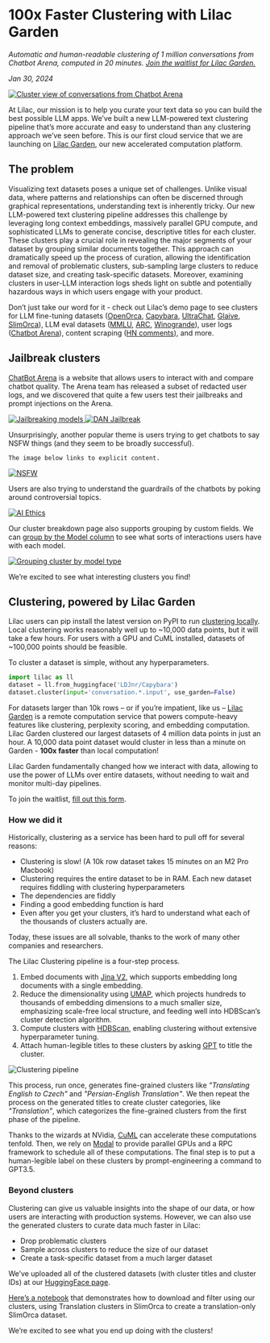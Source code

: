 # 100x Faster Clustering with Lilac Garden

_Automatic and human-readable clustering of 1 million conversations from Chatbot Arena, computed in
20 minutes.
[Join the waitlist for Lilac Garden.](https://docs.google.com/forms/d/e/1FAIpQLSd53PiLVU-65n0czUbhQySvZVtybbSR1fH-WJDDycOZxVRvNQ/viewform)_

_Jan 30, 2024_

<a href="https://lilacai-lilac.hf.space/datasets#lilac/lmsys-chat-1m&query=%7B%7D&viewPivot=true&pivot=%7B%22outerPath%22%3A%5B%22conversation__clusters%22%2C%22category_title%22%5D%2C%22innerPath%22%3A%5B%22conversation__clusters%22%2C%22cluster_title%22%5D%7D">
<img title="Cluster view of conversations from Chatbot Arena" src="../_static/introducing_garden/clusters.png" />
</a>

At Lilac, our mission is to help you curate your text data so you can build the best possible LLM
apps. We’ve built a new LLM-powered text clustering pipeline that’s more accurate and easy to
understand than any clustering approach we’ve seen before. This is our first cloud service that we
are launching on [Lilac Garden](https://www.lilacml.com/#garden), our new accelerated computation
platform.

## The problem

Visualizing text datasets poses a unique set of challenges. Unlike visual data, where patterns and
relationships can often be discerned through graphical representations, understanding text is
inherently tricky. Our new LLM-powered text clustering pipeline addresses this challenge by
leveraging long context embeddings, massively parallel GPU compute, and sophisticated LLMs to
generate concise, descriptive titles for each cluster. These clusters play a crucial role in
revealing the major segments of your dataset by grouping similar documents together. This approach
can dramatically speed up the process of curation, allowing the identification and removal of
problematic clusters, sub-sampling large clusters to reduce dataset size, and creating task-specific
datasets. Moreover, examining clusters in user-LLM interaction logs sheds light on subtle and
potentially hazardous ways in which users engage with your product.

Don’t just take our word for it - check out Lilac’s demo page to see clusters for LLM fine-tuning
datasets
([OpenOrca](https://lilacai-lilac.hf.space/datasets#lilac/OpenOrca&viewPivot=true&pivot=%7B%22outerPath%22%3A%5B%22question__cluster%22%2C%22category_title%22%5D%2C%22innerPath%22%3A%5B%22question__cluster%22%2C%22cluster_title%22%5D%7D),
[Capybara](https://lilacai-lilac.hf.space/datasets#lilac/Capybara&viewPivot=true&pivot=%7B%22outerPath%22%3A%5B%22conversation_input__cluster%22%2C%22category_title%22%5D%2C%22innerPath%22%3A%5B%22conversation_input__cluster%22%2C%22cluster_title%22%5D%7D),
[UltraChat](https://lilacai-lilac.hf.space/datasets#lilac/UltraChat-200k&query=%7B%7D&viewPivot=true&pivot=%7B%22outerPath%22%3A%5B%22messages__clusters%22%2C%22category_title%22%5D%2C%22innerPath%22%3A%5B%22messages__clusters%22%2C%22cluster_title%22%5D%7D),
[Glaive](https://lilacai-lilac.hf.space/datasets#lilac/glaive-code-assistant&viewPivot=true&pivot=%7B%22outerPath%22%3A%5B%22question__cluster%22%2C%22category_title%22%5D%2C%22innerPath%22%3A%5B%22question__cluster%22%2C%22cluster_title%22%5D%7D),
[SlimOrca](https://lilacai-lilac.hf.space/datasets#lilac/SlimOrca&query=%7B%7D&viewPivot=true&pivot=%7B%22outerPath%22%3A%5B%22conversation__clusters%22%2C%22category_title%22%5D%2C%22innerPath%22%3A%5B%22conversation__clusters%22%2C%22cluster_title%22%5D%7D)),
LLM eval datasets
([MMLU](https://lilacai-lilac.hf.space/datasets#lilac/MMLU&query=%7B%7D&viewPivot=true&pivot=%7B%22outerPath%22%3A%5B%22question__cluster%22%2C%22category_title%22%5D%2C%22innerPath%22%3A%5B%22question__cluster%22%2C%22cluster_title%22%5D%7D),
[ARC](https://lilacai-lilac.hf.space/datasets#lilac/ARC-Challenge&query=%7B%7D&viewPivot=true&pivot=%7B%22outerPath%22%3A%5B%22question__cluster%22%2C%22category_title%22%5D%2C%22innerPath%22%3A%5B%22question__cluster%22%2C%22cluster_title%22%5D%7D),
[Winogrande](https://lilacai-lilac.hf.space/datasets#lilac/WinoGrande&query=%7B%7D&viewPivot=true&pivot=%7B%22outerPath%22%3A%5B%22sentence__cluster%22%2C%22category_title%22%5D%2C%22innerPath%22%3A%5B%22sentence__cluster%22%2C%22cluster_title%22%5D%7D)),
user logs
([Chatbot Arena](https://lilacai-lilac.hf.space/datasets#lilac/lmsys-chat-1m&viewPivot=true&pivot=%7B%22outerPath%22%3A%5B%22conversation__clusters%22%2C%22category_title%22%5D%2C%22innerPath%22%3A%5B%22conversation__clusters%22%2C%22cluster_title%22%5D%7D)),
content scraping
([HN comments](https://lilacai-lilac.hf.space/datasets#lilac/hncomments-1m&query=%7B%7D&viewPivot=true&pivot=%7B%22outerPath%22%3A%5B%22text__cluster%22%2C%22category_title%22%5D%2C%22innerPath%22%3A%5B%22text__cluster%22%2C%22cluster_title%22%5D%7D)),
and more.

## Jailbreak clusters

[ChatBot Arena](https://chat.lmsys.org/) is a website that allows users to interact with and compare
chatbot quality. The Arena team has released a subset of redacted user logs, and we discovered that
quite a few users test their jailbreaks and prompt injections on the Arena.

<a href="https://lilacai-lilac.hf.space/datasets#lilac/lmsys-chat-1m&query=%7B%22filters%22%3A%5B%7B%22path%22%3A%5B%22conversation__clusters%22%2C%22category_title%22%5D%2C%22op%22%3A%22equals%22%2C%22value%22%3A%22Inappropriate%20Content%22%7D%5D%7D&groupBy=%7B%22path%22%3A%5B%22conversation__clusters%22%2C%22cluster_title%22%5D%2C%22value%22%3A%22Inappropriate%20Content%20Requests%22%7D">
  <img title="Jailbreaking models" src="../_static/introducing_garden/jailbreak_unhinged.png"/>
</a>

<a href="https://lilacai-lilac.hf.space/datasets#lilac/lmsys-chat-1m&query=%7B%22filters%22%3A%5B%7B%22path%22%3A%5B%22conversation__clusters%22%2C%22category_title%22%5D%2C%22op%22%3A%22equals%22%2C%22value%22%3A%22AI%20Role-Play%22%7D%5D%7D&groupBy=%7B%22path%22%3A%5B%22conversation__clusters%22%2C%22cluster_title%22%5D%2C%22value%22%3A%22Role-playing%20scenarios%20with%20DAN%20AI%20model%22%7D">
  <img title="DAN Jailbreak" src="../_static/introducing_garden/jailbreak_dan.png"/>
</a>

Unsurprisingly, another popular theme is users trying to get chatbots to say NSFW things (and they
seem to be broadly successful).

```{warning}
The image below links to explicit content.
```

<a href="https://lilacai-lilac.hf.space/datasets#lilac/lmsys-chat-1m&groupBy=%7B%22path%22%3A%5B%22conversation__clusters%22%2C%22category_title%22%5D%2C%22value%22%3A%22Inappropriate%20Content%22%7D&rowId=%22fff8851628884e259af503b0570ba194%22">
<img title="NSFW" src="../_static/introducing_garden/nsfw.png"/>

</a>

Users are also trying to understand the guardrails of the chatbots by poking around controversial
topics.

<a href="https://lilacai-lilac.hf.space/datasets#lilac/lmsys-chat-1m&groupBy=%7B%22path%22%3A%5B%22conversation__clusters%22%2C%22category_title%22%5D%2C%22value%22%3A%22AI%20Ethics%20Conversations%22%7D&rowId=%22ff6668747746466ca528b1912133926a%22">
  <img title="AI Ethics" src="../_static/introducing_garden/ai_ethics.png"/>
</a>

Our cluster breakdown page also supports grouping by custom fields. We can
<a href="https://lilacai-lilac.hf.space/datasets#lilac/lmsys-chat-1m&viewPivot=true&pivot=%7B%22outerPath%22%3A%5B%22model%22%5D%2C%22innerPath%22%3A%5B%22conversation__clusters%22%2C%22cluster_title%22%5D%7D">group
by the Model column</a> to see what sorts of interactions users have with each model.

<a href="https://lilacai-lilac.hf.space/datasets#lilac/lmsys-chat-1m&viewPivot=true&pivot=%7B%22outerPath%22%3A%5B%22model%22%5D%2C%22innerPath%22%3A%5B%22conversation__clusters%22%2C%22cluster_title%22%5D%7D">
  <img title="Grouping cluster by model type" src="../_static/introducing_garden/group_cluster_by_model.png" />
</a>

We’re excited to see what interesting clusters you find!

## Clustering, powered by Lilac Garden

Lilac users can pip install the latest version on PyPI to run
[clustering locally](https://docs.lilacml.com/datasets/dataset_cluster.html). Local clustering works
reasonably well up to ~10,000 data points, but it will take a few hours. For users with a GPU and
CuML installed, datasets of ~100,000 points should be feasible.

To cluster a dataset is simple, without any hyperparameters.

```py
import lilac as ll
dataset = ll.from_huggingface('LDJnr/Capybara')
dataset.cluster(input='conversation.*.input', use_garden=False)
```

For datasets larger than 10k rows – or if you’re impatient, like us –
[Lilac Garden](https://www.lilacml.com/#garden) is a remote computation service that powers
compute-heavy features like clustering, perplexity scoring, and embedding computation. Lilac Garden
clustered our largest datasets of 4 million data points in just an hour. A 10,000 data point dataset
would cluster in less than a minute on Garden - **100x faster** than local computation!

Lilac Garden fundamentally changed how we interact with data, allowing to use the power of LLMs over
entire datasets, without needing to wait and monitor multi-day pipelines.

To join the waitlist,
[fill out this form](https://docs.google.com/forms/d/e/1FAIpQLSd53PiLVU-65n0czUbhQySvZVtybbSR1fH-WJDDycOZxVRvNQ/viewform).

### How we did it

Historically, clustering as a service has been hard to pull off for several reasons:

- Clustering is slow! (A 10k row dataset takes 15 minutes on an M2 Pro Macbook)
- Clustering requires the entire dataset to be in RAM. Each new dataset requires fiddling with
  clustering hyperparameters
- The dependencies are fiddly
- Finding a good embedding function is hard
- Even after you get your clusters, it’s hard to understand what each of the thousands of clusters
  actually are.

Today, these issues are all solvable, thanks to the work of many other companies and researchers.

The Lilac Clustering pipeline is a four-step process.

1. Embed documents with
   [Jina V2](https://jina.ai/news/jina-ai-launches-worlds-first-open-source-8k-text-embedding-rivaling-openai/),
   which supports embedding long documents with a single embedding.
1. Reduce the dimensionality using [UMAP](https://umap-learn.readthedocs.io/en/latest/), which
   projects hundreds to thousands of embedding dimensions to a much smaller size, emphasizing
   scale-free local structure, and feeding well into HDBScan’s cluster detection algorithm.
1. Compute clusters with [HDBScan](https://hdbscan.readthedocs.io/en/latest/how_hdbscan_works.html),
   enabling clustering without extensive hyperparameter tuning.
1. Attach human-legible titles to these clusters by asking [GPT](https://openai.com/product) to
   title the cluster.

![Clustering pipeline](../_static/introducing_garden/cluster_pipeline.png)

This process, run once, generates fine-grained clusters like _"Translating English to Czech"_ and
_"Persian-English Translation"_. We then repeat the process on the generated titles to create
cluster categories, like _"Translation"_, which categorizes the fine-grained clusters from the first
phase of the pipeline.

Thanks to the wizards at NVidia, [CuML](https://docs.rapids.ai/api/cuml/stable/) can accelerate
these computations tenfold. Then, we rely on [Modal](https://modal.com) to provide parallel GPUs and
a RPC framework to schedule all of these computations. The final step is to put a human-legible
label on these clusters by prompt-engineering a command to GPT3.5.

### Beyond clusters

Clustering can give us valuable insights into the shape of our data, or how users are interacting
with production systems. However, we can also use the generated clusters to curate data much faster
in Lilac:

- Drop problematic clusters
- Sample across clusters to reduce the size of our dataset
- Create a task-specific dataset from a much larger dataset

We’ve uploaded all of the clustered datasets (with cluster titles and cluster IDs) at our
[HuggingFace page](https://huggingface.co/lilacai).

[Here’s a notebook](https://github.com/lilacai/lilac/blob/main/notebooks/ClusterSampling.ipynb) that
demonstrates how to download and filter using our clusters, using Translation clusters in SlimOrca
to create a translation-only SlimOrca dataset.

We’re excited to see what you end up doing with the clusters!
